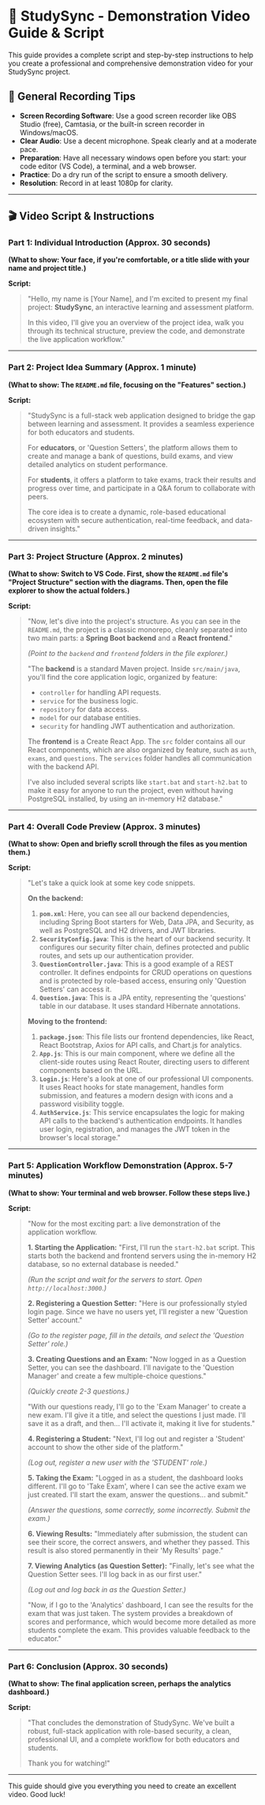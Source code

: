 # 🎥 StudySync - Demonstration Video Guide & Script

This guide provides a complete script and step-by-step instructions to help you create a professional and comprehensive demonstration video for your StudySync project.

## 📝 General Recording Tips
- **Screen Recording Software**: Use a good screen recorder like OBS Studio (free), Camtasia, or the built-in screen recorder in Windows/macOS.
- **Clear Audio**: Use a decent microphone. Speak clearly and at a moderate pace.
- **Preparation**: Have all necessary windows open before you start: your code editor (VS Code), a terminal, and a web browser.
- **Practice**: Do a dry run of the script to ensure a smooth delivery.
- **Resolution**: Record in at least 1080p for clarity.

---

## 🎬 Video Script & Instructions

### **Part 1: Individual Introduction** (Approx. 30 seconds)

**(What to show: Your face, if you're comfortable, or a title slide with your name and project title.)**

**Script:**
> "Hello, my name is [Your Name], and I'm excited to present my final project: **StudySync**, an interactive learning and assessment platform.
>
> In this video, I'll give you an overview of the project idea, walk you through its technical structure, preview the code, and demonstrate the live application workflow."

---

### **Part 2: Project Idea Summary** (Approx. 1 minute)

**(What to show: The `README.md` file, focusing on the "Features" section.)**

**Script:**
> "StudySync is a full-stack web application designed to bridge the gap between learning and assessment. It provides a seamless experience for both educators and students.
>
> For **educators**, or 'Question Setters', the platform allows them to create and manage a bank of questions, build exams, and view detailed analytics on student performance.
>
> For **students**, it offers a platform to take exams, track their results and progress over time, and participate in a Q&A forum to collaborate with peers.
>
> The core idea is to create a dynamic, role-based educational ecosystem with secure authentication, real-time feedback, and data-driven insights."

---

### **Part 3: Project Structure** (Approx. 2 minutes)

**(What to show: Switch to VS Code. First, show the `README.md` file's "Project Structure" section with the diagrams. Then, open the file explorer to show the actual folders.)**

**Script:**
> "Now, let's dive into the project's structure. As you can see in the `README.md`, the project is a classic monorepo, cleanly separated into two main parts: a **Spring Boot backend** and a **React frontend**."
>
> *(Point to the `backend` and `frontend` folders in the file explorer.)*
>
> "The **backend** is a standard Maven project. Inside `src/main/java`, you'll find the core application logic, organized by feature:
> - `controller` for handling API requests.
> - `service` for the business logic.
> - `repository` for data access.
> - `model` for our database entities.
> - `security` for handling JWT authentication and authorization.
>
> The **frontend** is a Create React App. The `src` folder contains all our React components, which are also organized by feature, such as `auth`, `exams`, and `questions`. The `services` folder handles all communication with the backend API.
>
> I've also included several scripts like `start.bat` and `start-h2.bat` to make it easy for anyone to run the project, even without having PostgreSQL installed, by using an in-memory H2 database."

---

### **Part 4: Overall Code Preview** (Approx. 3 minutes)

**(What to show: Open and briefly scroll through the files as you mention them.)**

**Script:**
> "Let's take a quick look at some key code snippets.
>
> **On the backend:**
> 1. **`pom.xml`**: Here, you can see all our backend dependencies, including Spring Boot starters for Web, Data JPA, and Security, as well as PostgreSQL and H2 drivers, and JWT libraries.
> 2. **`SecurityConfig.java`**: This is the heart of our backend security. It configures our security filter chain, defines protected and public routes, and sets up our authentication provider.
> 3. **`QuestionController.java`**: This is a good example of a REST controller. It defines endpoints for CRUD operations on questions and is protected by role-based access, ensuring only 'Question Setters' can access it.
> 4. **`Question.java`**: This is a JPA entity, representing the 'questions' table in our database. It uses standard Hibernate annotations.
>
> **Moving to the frontend:**
> 1. **`package.json`**: This file lists our frontend dependencies, like React, React Bootstrap, Axios for API calls, and Chart.js for analytics.
> 2. **`App.js`**: This is our main component, where we define all the client-side routes using React Router, directing users to different components based on the URL.
> 3. **`Login.js`**: Here's a look at one of our professional UI components. It uses React hooks for state management, handles form submission, and features a modern design with icons and a password visibility toggle.
> 4. **`AuthService.js`**: This service encapsulates the logic for making API calls to the backend's authentication endpoints. It handles user login, registration, and manages the JWT token in the browser's local storage."

---

### **Part 5: Application Workflow Demonstration** (Approx. 5-7 minutes)

**(What to show: Your terminal and web browser. Follow these steps live.)**

**Script:**
> "Now for the most exciting part: a live demonstration of the application workflow.
>
> **1. Starting the Application:**
> "First, I'll run the `start-h2.bat` script. This starts both the backend and frontend servers using the in-memory H2 database, so no external database is needed."
>
> *(Run the script and wait for the servers to start. Open `http://localhost:3000`.)*
>
> **2. Registering a Question Setter:**
> "Here is our professionally styled login page. Since we have no users yet, I'll register a new 'Question Setter' account."
>
> *(Go to the register page, fill in the details, and select the 'Question Setter' role.)*
>
> **3. Creating Questions and an Exam:**
> "Now logged in as a Question Setter, you can see the dashboard. I'll navigate to the 'Question Manager' and create a few multiple-choice questions."
>
> *(Quickly create 2-3 questions.)*
>
> "With our questions ready, I'll go to the 'Exam Manager' to create a new exam. I'll give it a title, and select the questions I just made. I'll save it as a draft, and then... I'll activate it, making it live for students."
>
> **4. Registering a Student:**
> "Next, I'll log out and register a 'Student' account to show the other side of the platform."
>
> *(Log out, register a new user with the 'STUDENT' role.)*
>
> **5. Taking the Exam:**
> "Logged in as a student, the dashboard looks different. I'll go to 'Take Exam', where I can see the active exam we just created. I'll start the exam, answer the questions... and submit."
>
> *(Answer the questions, some correctly, some incorrectly. Submit the exam.)*
>
> **6. Viewing Results:**
> "Immediately after submission, the student can see their score, the correct answers, and whether they passed. This result is also stored permanently in their 'My Results' page."
>
> **7. Viewing Analytics (as Question Setter):**
> "Finally, let's see what the Question Setter sees. I'll log back in as our first user."
>
> *(Log out and log back in as the Question Setter.)*
>
> "Now, if I go to the 'Analytics' dashboard, I can see the results for the exam that was just taken. The system provides a breakdown of scores and performance, which would become more detailed as more students complete the exam. This provides valuable feedback to the educator."

---

### **Part 6: Conclusion** (Approx. 30 seconds)

**(What to show: The final application screen, perhaps the analytics dashboard.)**

**Script:**
> "That concludes the demonstration of StudySync. We've built a robust, full-stack application with role-based security, a clean, professional UI, and a complete workflow for both educators and students.
>
> Thank you for watching!"

---
This guide should give you everything you need to create an excellent video. Good luck!